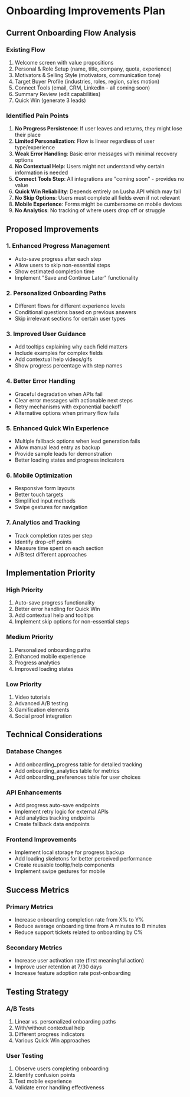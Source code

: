 # Onboarding Improvements Plan

## Current Onboarding Flow Analysis

### Existing Flow
1. Welcome screen with value propositions
2. Personal & Role Setup (name, title, company, quota, experience)
3. Motivators & Selling Style (motivators, communication tone)
4. Target Buyer Profile (industries, roles, region, sales motion)
5. Connect Tools (email, CRM, LinkedIn - all coming soon)
6. Summary Review (edit capabilities)
7. Quick Win (generate 3 leads)

### Identified Pain Points

1. **No Progress Persistence**: If user leaves and returns, they might lose their place
2. **Limited Personalization**: Flow is linear regardless of user type/experience
3. **Weak Error Handling**: Basic error messages with minimal recovery options
4. **No Contextual Help**: Users might not understand why certain information is needed
5. **Connect Tools Step**: All integrations are "coming soon" - provides no value
6. **Quick Win Reliability**: Depends entirely on Lusha API which may fail
7. **No Skip Options**: Users must complete all fields even if not relevant
8. **Mobile Experience**: Forms might be cumbersome on mobile devices
9. **No Analytics**: No tracking of where users drop off or struggle

## Proposed Improvements

### 1. Enhanced Progress Management
- Auto-save progress after each step
- Allow users to skip non-essential steps
- Show estimated completion time
- Implement "Save and Continue Later" functionality

### 2. Personalized Onboarding Paths
- Different flows for different experience levels
- Conditional questions based on previous answers
- Skip irrelevant sections for certain user types

### 3. Improved User Guidance
- Add tooltips explaining why each field matters
- Include examples for complex fields
- Add contextual help videos/gifs
- Show progress percentage with step names

### 4. Better Error Handling
- Graceful degradation when APIs fail
- Clear error messages with actionable next steps
- Retry mechanisms with exponential backoff
- Alternative options when primary flow fails

### 5. Enhanced Quick Win Experience
- Multiple fallback options when lead generation fails
- Allow manual lead entry as backup
- Provide sample leads for demonstration
- Better loading states and progress indicators

### 6. Mobile Optimization
- Responsive form layouts
- Better touch targets
- Simplified input methods
- Swipe gestures for navigation

### 7. Analytics and Tracking
- Track completion rates per step
- Identify drop-off points
- Measure time spent on each section
- A/B test different approaches

## Implementation Priority

### High Priority
1. Auto-save progress functionality
2. Better error handling for Quick Win
3. Add contextual help and tooltips
4. Implement skip options for non-essential steps

### Medium Priority
1. Personalized onboarding paths
2. Enhanced mobile experience
3. Progress analytics
4. Improved loading states

### Low Priority
1. Video tutorials
2. Advanced A/B testing
3. Gamification elements
4. Social proof integration

## Technical Considerations

### Database Changes
- Add onboarding_progress table for detailed tracking
- Add onboarding_analytics table for metrics
- Add onboarding_preferences table for user choices

### API Enhancements
- Add progress auto-save endpoints
- Implement retry logic for external APIs
- Add analytics tracking endpoints
- Create fallback data endpoints

### Frontend Improvements
- Implement local storage for progress backup
- Add loading skeletons for better perceived performance
- Create reusable tooltip/help components
- Implement swipe gestures for mobile

## Success Metrics

### Primary Metrics
- Increase onboarding completion rate from X% to Y%
- Reduce average onboarding time from A minutes to B minutes
- Reduce support tickets related to onboarding by C%

### Secondary Metrics
- Increase user activation rate (first meaningful action)
- Improve user retention at 7/30 days
- Increase feature adoption rate post-onboarding

## Testing Strategy

### A/B Tests
1. Linear vs. personalized onboarding paths
2. With/without contextual help
3. Different progress indicators
4. Various Quick Win approaches

### User Testing
1. Observe users completing onboarding
2. Identify confusion points
3. Test mobile experience
4. Validate error handling effectiveness